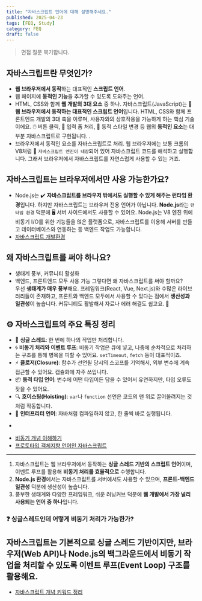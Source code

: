 ```yaml
---
title: "자바스크립트 언어에 대해 설명해주세요."
published: 2025-04-23
tags: [FEQ, Study]
category: FEQ
draft: false
---
```

> 면접 질문 복기합니다.

## 자바스크립트란 무엇인가?
- **웹 브라우저에서 동작**하는 대표적인 **스크립트 언어**.
- 웹 페이지에 **동적인 기능**을 추가할 수 있도록 도와주는 언어.
- HTML, CSS와 함께 **웹 개발의 3대 요소** 중 하나.
자바스크립트(JavaScript)는 🧠 **웹 브라우저에서 동작하는 대표적인 스크립트 언어**입니다. HTML, CSS와 함께 프론트엔드 개발의 3대 축을 이루며, 사용자와의 상호작용을 가능하게 하는 핵심 기술이에요. 🖱️ 버튼 클릭, 📝 입력 폼 처리, 🎨 동적 스타일 변경 등 웹의 **동적인 요소**는 대부분 자바스크립트로 구현됩니다.
.
- 브라우저에서 동적인 요소를 자바스크립트로 처리.
웹 브라우저에는 보통 크롬의 V8처럼 🚀 `자바스크립트 엔진이 내장`되어 있어 자바스크립트 코드를 해석하고 실행합니다. 그래서 브라우저에서 자바스크립트를 자연스럽게 사용할 수 있는 거죠.
## 자바스크립트는 브라우저에서만 사용 가능한가요?
- Node.js는 ✔️ **자바스크립트를 브라우저 밖에서도 실행할 수 있게 해주는 런타임 환경**입니다.
하지만 자바스크립트는 브라우저 전용 언어가 아닙니다. **Node.js**라는 `런타임 환경` 덕분에 🖥️ 서버 사이드에서도 사용할 수 있어요. Node.js는 V8 엔진 위에 비동기 I/O를 위한 기능들을 얹은 플랫폼으로, 자바스크립트를 이용해 서버를 만들고 데이터베이스와 연동하는 등 백엔드 작업도 가능합니다.
- [자바스크립트 개발환경](https://softourr.vercel.app/posts/javascript/%EC%9E%90%EB%B0%94%EC%8A%A4%ED%81%AC%EB%A6%BD%ED%8A%B8-%EA%B0%9C%EB%B0%9C%ED%99%98%EA%B2%BD/)
## 왜 자바스크립트를 써야 하나요?
- 생태계 풍부, 커뮤니티 활성화
- 백엔드, 프론트엔드 모두 사용 가능
그렇다면 왜 자바스크립트를 써야 할까요?  
우선 **생태계가 매우 풍부**해요. 프레임워크(React, Vue, Next.js)와 수많은 라이브러리들이 존재하고, 프론트와 백엔드 모두에서 사용할 수 있다는 점에서 **생산성과 일관성**이 높습니다. 커뮤니티도 활발해서 자료나 에러 해결도 쉽고요. 🔧

## ⚙️ 자바스크립트의 주요 특징 정리
- 🔄 **싱글 스레드**: 한 번에 하나의 작업만 처리합니다. 
- 🌀 **비동기 처리와 이벤트 루프**: 비동기 작업은 큐에 넣고, 나중에 순차적으로 처리하는 구조를 통해 병목을 피할 수 있어요. `setTimeout`, `fetch` 등이 대표적이죠.
- ⚡ **클로저(Closure)**: 함수가 선언될 당시의 스코프를 기억해서, 외부 변수에 계속 접근할 수 있어요. 캡슐화에 자주 쓰입니다.
- 📦 **동적 타입 언어**: 변수에 어떤 타입이든 담을 수 있어서 유연하지만, 타입 오류도 잦을 수 있어요.
- 🔍 **호이스팅(Hoisting)**: `var`나 `function` 선언은 코드의 맨 위로 끌어올려지는 것처럼 작동합니다.
- 🧾 **인터프리터 언어**: 자바처럼 컴파일하지 않고, 한 줄씩 바로 실행됩니다.


+
- [비동기 개념 이해하기](https://softourr.vercel.app/posts/javascript/%EB%B9%84%EB%8F%99%EA%B8%B0-%EA%B0%9C%EB%85%90-%EC%9D%B4%ED%95%B4%ED%95%98%EA%B8%B0/)
- [프로토타입 객체지향 언어인 자바스크립트](https://softourr.vercel.app/posts/javascript/%ED%94%84%EB%A1%9C%ED%86%A0%ED%83%80%EC%9E%85-%EA%B0%9D%EC%B2%B4%EC%A7%80%ED%96%A5-%EC%96%B8%EC%96%B4%EC%9D%B8-%EC%9E%90%EB%B0%94%EC%8A%A4%ED%81%AC%EB%A6%BD%ED%8A%B8/)
---
1. 자바스크립트는 웹 브라우저에서 동작하는 **싱글 스레드 기반의 스크립트 언어**이며, 이벤트 루프를 활용해 **비동기 처리를 효율적으로** 수행합니다.
2. **Node.js 환경**에서는 자바스크립트를 서버에서도 사용할 수 있으며, **프론트-백엔드 일관성** 덕분에 생산성이 높습니다.
3. 풍부한 생태계와 다양한 프레임워크, 쉬운 러닝커브 덕분에 **웹 개발에서 가장 널리 사용되는 언어 중 하나**입니다.

### ❓ 싱글스레드인데 어떻게 비동기 처리가 가능한가?
자바스크립트는 기본적으로 **싱글 스레드 기반**이지만,  **브라우저(Web API)나 Node.js의 백그라운드**에서  비동기 작업을 처리할 수 있도록 **이벤트 루프(Event Loop)** 구조를 활용해요.
- 

- [자바스크립트 개념 키워드 정리](https://softourr.vercel.app/posts/cheat-sheet/%EC%9E%90%EB%B0%94%EC%8A%A4%ED%81%AC%EB%A6%BD%ED%8A%B8-%EA%B0%9C%EB%85%90-%ED%82%A4%EC%9B%8C%EB%93%9C-%EC%A0%95%EB%A6%AC/)